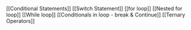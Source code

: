 [[Conditional Statements]]
[[Switch Statement]]
[[for loop]]
[[Nested for loop]]
[[While loop]]
[[Conditionals in loop - break & Continue]]
[[Ternary Operators]]
